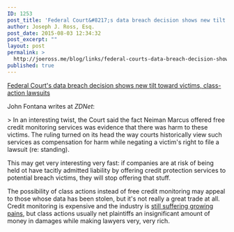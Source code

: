 ```yaml
---
ID: 1253
post_title: 'Federal Court&#8217;s data breach decision shows new tilt toward victims, class-action lawsuits'
author: Joseph J. Ross, Esq.
post_date: 2015-08-03 12:34:32
post_excerpt: ""
layout: post
permalink: >
  http://joeross.me/blog/links/federal-courts-data-breach-decision-shows-new-tilt-toward-victims-class-action-lawsuits/
published: true
---
```

[Federal Court's data breach decision shows new tilt toward victims, class-action lawsuits](http://www.zdnet.com/article/courts-data-breach-decision-shows-new-tilt-toward-victims-class-action-lawsuits/)

John Fontana writes at *ZDNet*:

&gt; In an interesting twist, the Court said the fact Neiman Marcus offered free credit monitoring services was evidence that there was harm to these victims. The ruling turned on its head the way courts historically view such services as compensation for harm while negating a victim's right to file a lawsuit (re: standing). 

This may get very interesting very fast: if companies are at risk of being held ot have tacitly admitted liability by offering credit protection services to potential breach victims, they will stop offering that stuff. 

The possibility of class actions instead of free credit monitoring may appeal to those whose data has been stolen, but it's not really a great trade at all. Credit monitoring is expensive and the industry is [still suffering growing pains](https://www.ftc.gov/news-events/press-releases/2015/07/ftc-takes-action-against-lifelock-alleged-violations-2010-order), but class actions usually net plaintiffs an insignificant amount of money in damages while making lawyers very, very rich. 